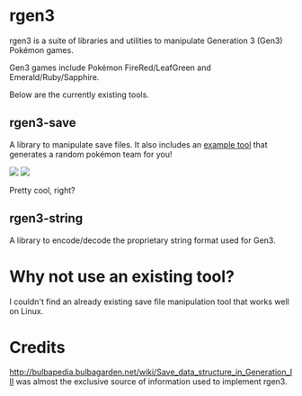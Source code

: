 # rgen3

rgen3 is a suite of libraries and utilities to manipulate Generation 3 (Gen3) Pokémon games.

Gen3 games include Pokémon FireRed/LeafGreen and Emerald/Ruby/Sapphire.

Below are the currently existing tools.

## rgen3-save

A library to manipulate save files. It also includes an [example tool](rgen3-save/examples/random-team.rs) that generates a random
pokémon team for you!

![](https://hostr.co/file/970/RAqnagQdDUVh/save2.png) ![](https://hostr.co/file/970/saHSJovLiB6J/save3.png)

Pretty cool, right?

## rgen3-string

A library to encode/decode the proprietary string format used for Gen3. 

# Why not use an existing tool?
I couldn't find an already existing save file manipulation tool that works well on Linux.

# Credits
http://bulbapedia.bulbagarden.net/wiki/Save_data_structure_in_Generation_III was almost the
exclusive source of information used to implement rgen3.
